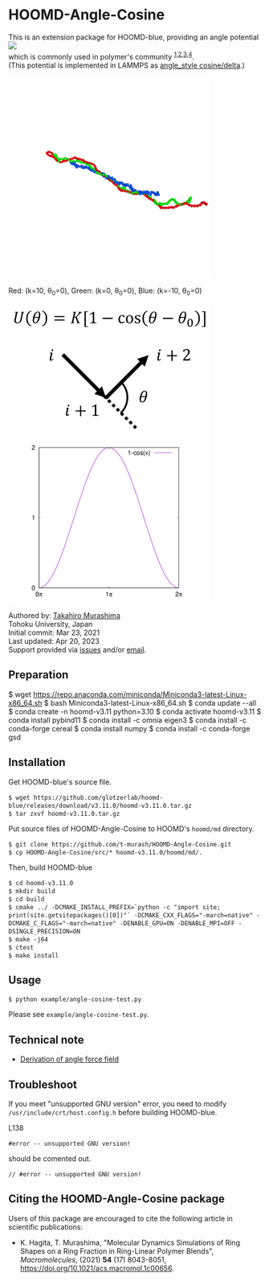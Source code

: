 # HOOMD-Angle-Cosine
This is an extension package for HOOMD-blue, providing an angle potential<br>
<img src="https://latex.codecogs.com/gif.latex?&space;U(\theta)=K[1-\cos(\theta-\theta_0)]" /> <br>
which is commonly used in polymer's community <sup>[1](https://pubs.rsc.org/en/content/articlelanding/1999/CP/a809796h),[2](https://pubs.acs.org/doi/10.1021/ma000058y),[3](https://chemistry-europe.onlinelibrary.wiley.com/doi/10.1002/1439-7641(20010316)2:3%3C180::AID-CPHC180%3E3.0.CO;2-Z),[4](https://pubs.acs.org/doi/10.1021/acs.macromol.9b02428)</sup>.<br>
(This potential is implemented in LAMMPS as [angle_style cosine/delta](https://docs.lammps.org/angle_cosine_delta.html).)


<img src=https://github.com/t-murash/HOOMD-Angle-Cosine/blob/master/fig/movie.gif width=400px alt="Demo">

Red: (k=10, &theta;<sub>0</sub>=0), Green: (k=0, &theta;<sub>0</sub>=0), Blue: (k=-10, &theta;<sub>0</sub>=0)

<img src=https://github.com/t-murash/HOOMD-Angle-Cosine/blob/master/fig/hoomd-angle-cosine.png width=400px alt="Def.">

Authored by:
[Takahiro Murashima](https://github.com/t-murash)<br>
Tohoku University, Japan<br>
Initial commit: Mar 23, 2021<br>
Last updated: Apr 20, 2023<br>
Support provided via [issues](https://github.com/t-murash/HOOMD-Angle-Cosine/issues) and/or [email](mailto:murasima@cmpt.phys.tohoku.ac.jp).


## Preparation
$ wget https://repo.anaconda.com/miniconda/Miniconda3-latest-Linux-x86_64.sh
$ bash Miniconda3-latest-Linux-x86_64.sh
$ conda update --all
$ conda create -n hoomd-v3.11 python=3.10
$ conda activate hoomd-v3.11
$ conda install pybind11
$ conda install -c omnia eigen3
$ conda install -c conda-forge cereal
$ conda install numpy
$ conda install -c conda-forge gsd


## Installation
Get HOOMD-blue's source file.
```
$ wget https://github.com/glotzerlab/hoomd-blue/releases/download/v3.11.0/hoomd-v3.11.0.tar.gz
$ tar zxvf hoomd-v3.11.0.tar.gz
```

Put source files of HOOMD-Angle-Cosine to HOOMD's `hoomd/md` directory.

```
$ git clone https://github.com/t-murash/HOOMD-Angle-Cosine.git
$ cp HOOMD-Angle-Cosine/src/* hoomd-v3.11.0/hoomd/md/.
```

Then, build HOOMD-blue

```
$ cd hoomd-v3.11.0
$ mkdir build
$ cd build
$ cmake ../ -DCMAKE_INSTALL_PREFIX=`python -c "import site; print(site.getsitepackages()[0])"` -DCMAKE_CXX_FLAGS="-march=native" -DCMAKE_C_FLAGS="-march=native" -DENABLE_GPU=ON -DENABLE_MPI=OFF -DSINGLE_PRECISION=ON
$ make -j64
$ ctest
$ make install
```

## Usage
```
$ python example/angle-cosine-test.py
```
Please see `example/angle-cosine-test.py`.


## Technical note
- [Derivation of angle force field](https://github.com/t-murash/HOOMD-Angle-Cosine/blob/master/doc/Angle-Cosine.pdf)

## Troubleshoot

If you meet "unsupported GNU version" error, you need to modify `/usr/include/crt/host.config.h` before building HOOMD-blue.

L138
```
#error -- unsupported GNU version!
```
should be comented out.
```
// #error -- unsupported GNU version!
```


## Citing the HOOMD-Angle-Cosine package

Users of this package are encouraged to cite the following article in scientific publications:

* K. Hagita, T. Murashima, "Molecular Dynamics Simulations of Ring Shapes on a Ring Fraction in Ring-Linear Polymer Blends", *Macromolecules*, (2021) **54** (17) 8043-8051, https://doi.org/10.1021/acs.macromol.1c00656.



